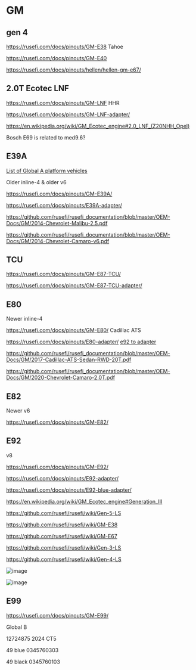 # GM

## gen 4

https://rusefi.com/docs/pinouts/GM-E38 Tahoe

https://rusefi.com/docs/pinouts/GM-E40

https://rusefi.com/docs/pinouts/hellen/hellen-gm-e67/

## 2.0T Ecotec LNF

https://rusefi.com/docs/pinouts/GM-LNF HHR

https://rusefi.com/docs/pinouts/GM-LNF-adapter/

https://en.wikipedia.org/wiki/GM_Ecotec_engine#2.0_LNF_(Z20NHH_Opel)

Bosch E69 is related to med9.6?

## E39A

[List of Global A platform vehicles](https://static.nhtsa.gov/odi/tsbs/2022/MC-10210348-9999.pdf)

Older inline-4 & older v6

https://rusefi.com/docs/pinouts/GM-E39A/

https://rusefi.com/docs/pinouts/E39A-adapter/

https://github.com/rusefi/rusefi_documentation/blob/master/OEM-Docs/GM/2014-Chevrolet-Malibu-2.5.pdf

https://github.com/rusefi/rusefi_documentation/blob/master/OEM-Docs/GM/2014-Chevrolet-Camaro-v6.pdf

## TCU

https://rusefi.com/docs/pinouts/GM-E87-TCU/

https://rusefi.com/docs/pinouts/GM-E87-TCU-adapter/

## E80

Newer inline-4

https://rusefi.com/docs/pinouts/GM-E80/ Cadillac ATS

https://rusefi.com/docs/pinouts/E80-adapter/ [e92 to adapter](https://docs.google.com/spreadsheets/d/1_wUjXXJFAyX8e0OT-bTLkIpIPQHrQ8_PcXhwK9kR0n0)

https://github.com/rusefi/rusefi_documentation/blob/master/OEM-Docs/GM/2017-Cadillac-ATS-Sedan-RWD-20T.pdf

https://github.com/rusefi/rusefi_documentation/blob/master/OEM-Docs/GM/2020-Chevrolet-Camaro-2.0T.pdf

## E82

Newer v6

https://rusefi.com/docs/pinouts/GM-E82/

## E92

v8

https://rusefi.com/docs/pinouts/GM-E92/

https://rusefi.com/docs/pinouts/E92-adapter/

https://rusefi.com/docs/pinouts/E92-blue-adapter/

https://en.wikipedia.org/wiki/GM_Ecotec_engine#Generation_III

https://github.com/rusefi/rusefi/wiki/Gen-5-LS

https://github.com/rusefi/rusefi/wiki/GM-E38

https://github.com/rusefi/rusefi/wiki/GM-E67

https://github.com/rusefi/rusefi/wiki/Gen-3-LS

https://github.com/rusefi/rusefi/wiki/Gen-4-LS

![image](https://github.com/user-attachments/assets/ee53759f-6f63-473f-8b5a-b23460d5d303)

![image](https://github.com/user-attachments/assets/2d7c77a6-12fb-48eb-a796-11b0ba923fc3)

## E99

https://rusefi.com/docs/pinouts/GM-E99/

Global B

12724875 2024 CT5

49 blue 0345760303

49 black 0345760103
